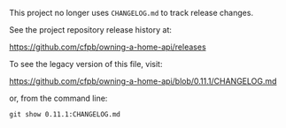 This project no longer uses `CHANGELOG.md` to track release changes.

See the project repository release history at:

https://github.com/cfpb/owning-a-home-api/releases

To see the legacy version of this file, visit:

https://github.com/cfpb/owning-a-home-api/blob/0.11.1/CHANGELOG.md

or, from the command line:

`git show 0.11.1:CHANGELOG.md`
